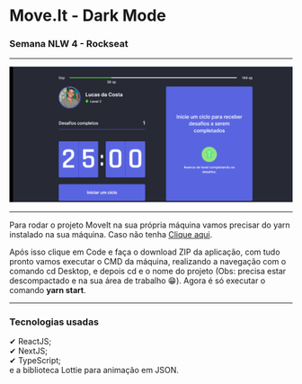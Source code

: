 <h1>Move.It - Dark Mode</h1>
<h3>Semana NLW 4 - Rockseat</h3>

<hr/>

<img src="./Tela.gif">

<hr />

Para rodar o projeto MoveIt na sua própria máquina vamos precisar do yarn instalado na sua máquina. Caso não tenha [Clique aqui](https://yarnpkg.com/).

Após isso clique em Code e faça o download ZIP da aplicação, com tudo pronto vamos executar o CMD da máquina, realizando a navegação com o comando cd Desktop, e depois cd e o nome do projeto (Obs: precisa estar descompactado e na sua área de trabalho 😁).
Agora é só executar o comando <strong>yarn start</strong>.

<hr />
<h3>Tecnologias usadas </h3>
✔ ReactJS; <br>
✔ NextJS; <br>
✔ TypeScript;<br>
e a biblioteca Lottie para animação em JSON.
